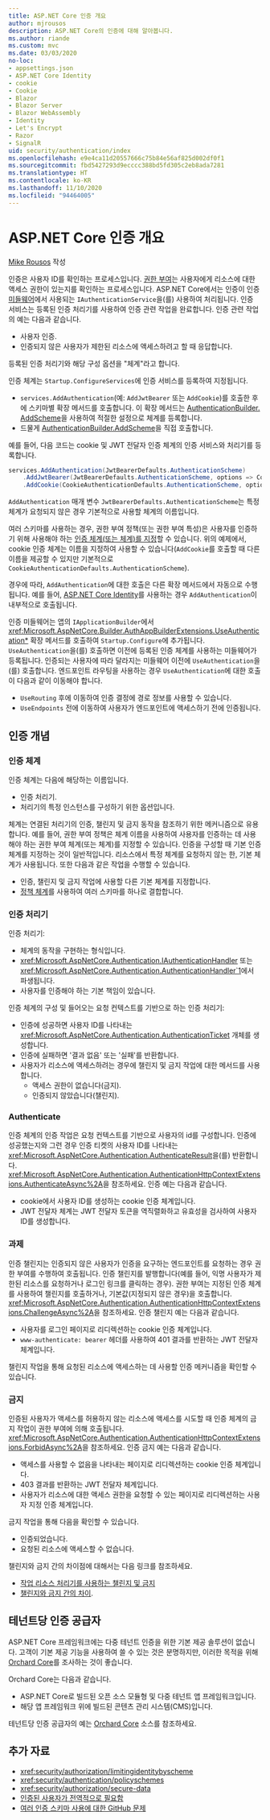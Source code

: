 ```yaml
---
title: ASP.NET Core 인증 개요
author: mjrousos
description: ASP.NET Core의 인증에 대해 알아봅니다.
ms.author: riande
ms.custom: mvc
ms.date: 03/03/2020
no-loc:
- appsettings.json
- ASP.NET Core Identity
- cookie
- Cookie
- Blazor
- Blazor Server
- Blazor WebAssembly
- Identity
- Let's Encrypt
- Razor
- SignalR
uid: security/authentication/index
ms.openlocfilehash: e9e4ca11d20557666c75b84e56af825d002df0f1
ms.sourcegitcommit: fbd5427293d9ecccc388bd5fd305c2eb8ada7281
ms.translationtype: HT
ms.contentlocale: ko-KR
ms.lasthandoff: 11/10/2020
ms.locfileid: "94464005"
---
```

# <a name="overview-of-aspnet-core-authentication"></a>ASP.NET Core 인증 개요

[Mike Rousos](https://github.com/mjrousos) 작성

인증은 사용자 ID를 확인하는 프로세스입니다. [권한 부여](xref:security/authorization/introduction)는 사용자에게 리소스에 대한 액세스 권한이 있는지를 확인하는 프로세스입니다. ASP.NET Core에서는 인증이 인증 [미들웨어](xref:fundamentals/middleware/index)에서 사용되는 `IAuthenticationService`을(를) 사용하여 처리됩니다. 인증 서비스는 등록된 인증 처리기를 사용하여 인증 관련 작업을 완료합니다. 인증 관련 작업의 예는 다음과 같습니다.

* 사용자 인증.
* 인증되지 않은 사용자가 제한된 리소스에 액세스하려고 할 때 응답합니다.

등록된 인증 처리기와 해당 구성 옵션을 "체계"라고 합니다.

인증 체계는 `Startup.ConfigureServices`에 인증 서비스를 등록하여 지정됩니다.

* `services.AddAuthentication`(예: `AddJwtBearer` 또는 `AddCookie`)를 호출한 후에 스키마별 확장 메서드를 호출합니다. 이 확장 메서드는 [AuthenticationBuilder. AddScheme](xref:Microsoft.AspNetCore.Authentication.AuthenticationBuilder.AddScheme*)을 사용하여 적절한 설정으로 체계를 등록합니다.
* 드물게 [AuthenticationBuilder.AddScheme](xref:Microsoft.AspNetCore.Authentication.AuthenticationBuilder.AddScheme*)을 직접 호출합니다.

예를 들어, 다음 코드는 cookie 및 JWT 전달자 인증 체계의 인증 서비스와 처리기를 등록합니다.

```csharp
services.AddAuthentication(JwtBearerDefaults.AuthenticationScheme)
    .AddJwtBearer(JwtBearerDefaults.AuthenticationScheme, options => Configuration.Bind("JwtSettings", options))
    .AddCookie(CookieAuthenticationDefaults.AuthenticationScheme, options => Configuration.Bind("CookieSettings", options));
```

`AddAuthentication` 매개 변수 `JwtBearerDefaults.AuthenticationScheme`는 특정 체계가 요청되지 않은 경우 기본적으로 사용할 체계의 이름입니다.

여러 스키마를 사용하는 경우, 권한 부여 정책(또는 권한 부여 특성)은 사용자를 인증하기 위해 사용해야 하는 [인증 체계(또는 체계)를 지정](xref:security/authorization/limitingidentitybyscheme)할 수 있습니다. 위의 예제에서, cookie 인증 체계는 이름을 지정하여 사용할 수 있습니다(`AddCookie`를 호출할 때 다른 이름을 제공할 수 있지만 기본적으로 `CookieAuthenticationDefaults.AuthenticationScheme`).

경우에 따라, `AddAuthentication`에 대한 호출은 다른 확장 메서드에서 자동으로 수행됩니다. 예를 들어, [ASP.NET Core Identity](xref:security/authentication/identity)를 사용하는 경우 `AddAuthentication`이 내부적으로 호출됩니다.

인증 미들웨어는 앱의 `IApplicationBuilder`에서 <xref:Microsoft.AspNetCore.Builder.AuthAppBuilderExtensions.UseAuthentication*> 확장 메서드를 호출하여 `Startup.Configure`에 추가됩니다. `UseAuthentication`을(를) 호출하면 이전에 등록된 인증 체계를 사용하는 미들웨어가 등록됩니다. 인증되는 사용자에 따라 달라지는 미들웨어 이전에 `UseAuthentication`을(를) 호출합니다. 엔드포인트 라우팅을 사용하는 경우 `UseAuthentication`에 대한 호출이 다음과 같이 이동해야 합니다.

* `UseRouting` 후에 이동하여 인증 결정에 경로 정보를 사용할 수 있습니다.
* `UseEndpoints` 전에 이동하여 사용자가 엔드포인트에 액세스하기 전에 인증됩니다.

## <a name="authentication-concepts"></a>인증 개념

### <a name="authentication-scheme"></a>인증 체계

인증 체계는 다음에 해당하는 이름입니다.

* 인증 처리기.
* 처리기의 특정 인스턴스를 구성하기 위한 옵션입니다.

체계는 연결된 처리기의 인증, 챌린지 및 금지 동작을 참조하기 위한 메커니즘으로 유용합니다. 예를 들어, 권한 부여 정책은 체계 이름을 사용하여 사용자를 인증하는 데 사용해야 하는 권한 부여 체계(또는 체계)를 지정할 수 있습니다. 인증을 구성할 때 기본 인증 체계를 지정하는 것이 일반적입니다. 리소스에서 특정 체계를 요청하지 않는 한, 기본 체계가 사용됩니다. 또한 다음과 같은 작업을 수행할 수 있습니다.

* 인증, 챌린지 및 금지 작업에 사용할 다른 기본 체계를 지정합니다.
* [정책 체계](xref:security/authentication/policyschemes)를 사용하여 여러 스키마를 하나로 결합합니다.

### <a name="authentication-handler"></a>인증 처리기

인증 처리기:

* 체계의 동작을 구현하는 형식입니다.
* <xref:Microsoft.AspNetCore.Authentication.IAuthenticationHandler> 또는 <xref:Microsoft.AspNetCore.Authentication.AuthenticationHandler`1>에서 파생됩니다.
* 사용자를 인증해야 하는 기본 책임이 있습니다.

인증 체계의 구성 및 들어오는 요청 컨텍스트를 기반으로 하는 인증 처리기:

* 인증에 성공하면 사용자 ID를 나타내는 <xref:Microsoft.AspNetCore.Authentication.AuthenticationTicket> 개체를 생성합니다.
* 인증에 실패하면 '결과 없음' 또는 '실패'를 반환합니다.
* 사용자가 리소스에 액세스하려는 경우에 챌린지 및 금지 작업에 대한 메서드를 사용합니다.
  * 액세스 권한이 없습니다(금지).
  * 인증되지 않았습니다(챌린지).

### <a name="authenticate"></a>Authenticate

인증 체계의 인증 작업은 요청 컨텍스트를 기반으로 사용자의 id를 구성합니다. 인증에 성공했는지와 그런 경우 인증 티켓의 사용자 ID를 나타내는 <xref:Microsoft.AspNetCore.Authentication.AuthenticateResult>을(를) 반환합니다. <xref:Microsoft.AspNetCore.Authentication.AuthenticationHttpContextExtensions.AuthenticateAsync%2A>을 참조하세요. 인증 예는 다음과 같습니다.

* cookie에서 사용자 ID를 생성하는 cookie 인증 체계입니다.
* JWT 전달자 체계는 JWT 전달자 토큰을 역직렬화하고 유효성을 검사하여 사용자 ID를 생성합니다.

### <a name="challenge"></a>과제

인증 챌린지는 인증되지 않은 사용자가 인증을 요구하는 엔드포인트를 요청하는 경우 권한 부여를 수행하여 호출됩니다. 인증 챌린지를 발행합니다(예를 들어, 익명 사용자가 제한된 리소스를 요청하거나 로그인 링크를 클릭하는 경우). 권한 부여는 지정된 인증 체계를 사용하여 챌린지를 호출하거나, 기본값(지정되지 않은 경우)을 호출합니다. <xref:Microsoft.AspNetCore.Authentication.AuthenticationHttpContextExtensions.ChallengeAsync%2A>을 참조하세요. 인증 챌린지 예는 다음과 같습니다.

* 사용자를 로그인 페이지로 리디렉션하는 cookie 인증 체계입니다.
* `www-authenticate: bearer` 헤더를 사용하여 401 결과를 반환하는 JWT 전달자 체계입니다.

챌린지 작업을 통해 요청된 리소스에 액세스하는 데 사용할 인증 메커니즘을 확인할 수 있습니다.

### <a name="forbid"></a>금지

인증된 사용자가 액세스를 허용하지 않는 리소스에 액세스를 시도할 때 인증 체계의 금지 작업이 권한 부여에 의해 호출됩니다. <xref:Microsoft.AspNetCore.Authentication.AuthenticationHttpContextExtensions.ForbidAsync%2A>을 참조하세요. 인증 금지 예는 다음과 같습니다.
* 액세스를 사용할 수 없음을 나타내는 페이지로 리디렉션하는 cookie 인증 체계입니다.
* 403 결과를 반환하는 JWT 전달자 체계입니다.
* 사용자가 리소스에 대한 액세스 권한을 요청할 수 있는 페이지로 리디렉션하는 사용자 지정 인증 체계입니다.

금지 작업을 통해 다음을 확인할 수 있습니다.

* 인증되었습니다.
* 요청된 리소스에 액세스할 수 없습니다.

챌린지와 금지 간의 차이점에 대해서는 다음 링크를 참조하세요.

* [작업 리소스 처리기를 사용하는 챌린지 및 금지](xref:security/authorization/resourcebased#challenge-and-forbid-with-an-operational-resource-handler)
* [챌린지와 금지 간의 차이](xref:security/authorization/secure-data#challenge).

## <a name="authentication-providers-per-tenant"></a>테넌트당 인증 공급자

ASP.NET Core 프레임워크에는 다중 테넌트 인증을 위한 기본 제공 솔루션이 없습니다.
고객이 기본 제공 기능을 사용하여 쓸 수 있는 것은 분명하지만, 이러한 목적을 위해 [Orchard Core](https://www.orchardcore.net/)를 조사하는 것이 좋습니다.

Orchard Core는 다음과 같습니다.

* ASP.NET Core로 빌드된 오픈 소스 모듈형 및 다중 테넌트 앱 프레임워크입니다.
* 해당 앱 프레임워크 위에 빌드된 콘텐츠 관리 시스템(CMS)입니다.

테넌트당 인증 공급자의 예는 [Orchard Core](https://github.com/OrchardCMS/OrchardCore) 소스를 참조하세요.

## <a name="additional-resources"></a>추가 자료

* <xref:security/authorization/limitingidentitybyscheme>
* <xref:security/authentication/policyschemes>
* <xref:security/authorization/secure-data>
* [인증된 사용자가 전역적으로 필요함](xref:security/authorization/secure-data#rau)
* [여러 인증 스키마 사용에 대한 GitHub 문제](https://github.com/dotnet/aspnetcore/issues/26002)
